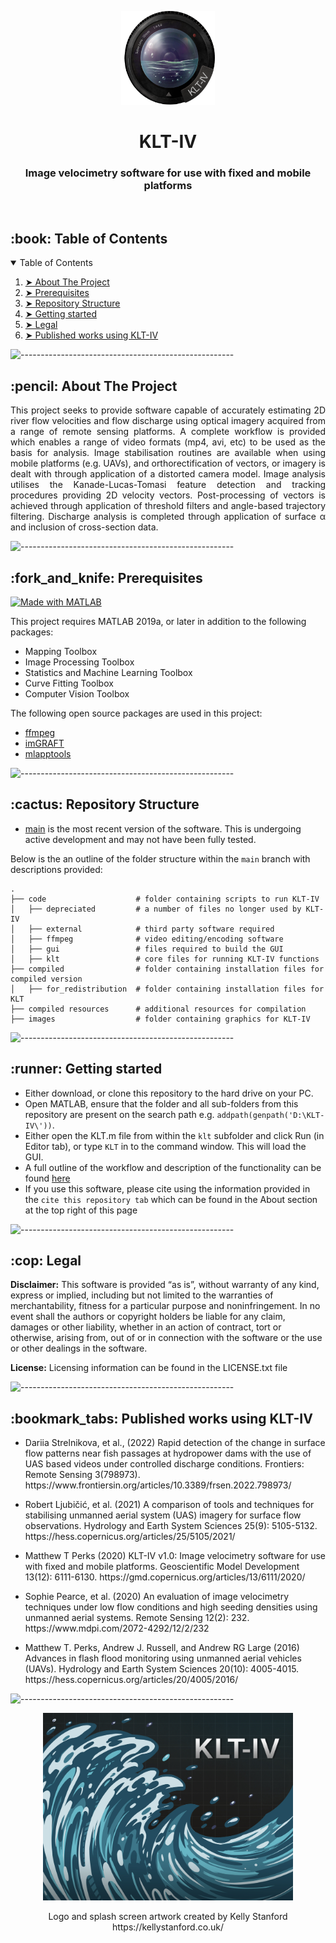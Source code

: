 <p align="center"> 
  <img src="images/KLT_icon.png" alt="KLT-IV Logo" width="150px" height="150px">
</p>
<h1 align="center"> KLT-IV </h1>
<h3 align="center"> Image velocimetry software for use with fixed and mobile platforms </h3>  

</br>

<!-- TABLE OF CONTENTS -->
<h2 id="table-of-contents"> :book: Table of Contents</h2>

<details open="open">
  <summary>Table of Contents</summary>
  <ol>
    <li><a href="#about-the-project"> ➤ About The Project</a></li>
    <li><a href="#prerequisites"> ➤ Prerequisites</a></li>
    <li><a href="#Repository Structure"> ➤ Repository Structure</a></li>
    <li><a href="#Getting started"> ➤ Getting started</a></li>
    <li><a href="#Legal"> ➤ Legal</a></li>
    <li><a href="#Published works using KLT-IV"> ➤ Published works using KLT-IV</a></li>
  </ol>
</details>

![-----------------------------------------------------](https://raw.githubusercontent.com/andreasbm/readme/master/assets/lines/aqua.png)

<!-- ABOUT THE PROJECT -->
<h2 id="about-the-project"> :pencil: About The Project</h2>

<p align="justify"> 
This project seeks to provide software capable of accurately estimating 2D river flow velocities and flow discharge using optical imagery acquired from a range of remote sensing platforms. A complete workflow is provided which enables a range of video formats (mp4, avi, etc) to be used as the basis for analysis. Image stabilisation routines are available when using mobile platforms (e.g. UAVs), and orthorectification of vectors, or imagery is dealt with through application of a distorted camera model. Image analysis utilises the Kanade-Lucas-Tomasi feature detection and tracking procedures providing 2D velocity vectors. Post-processing of vectors is achieved through application of threshold filters and angle-based trajectory filtering. Discharge analysis is completed through application of surface &alpha; and inclusion of cross-section data.
</p>

![-----------------------------------------------------](https://raw.githubusercontent.com/andreasbm/readme/master/assets/lines/aqua.png)

<!-- PREREQUISITES -->
<h2 id="prerequisites"> :fork_and_knife: Prerequisites</h2>

[![Made with MATLAB](https://img.shields.io/badge/Made%20with-MATLAB-orange?style=for-the-badge&logo=MATLAB)](https://www.mathworks.com/products/matlab.html) <br>

This project requires MATLAB 2019a, or later in addition to the following packages:
* Mapping Toolbox
* Image Processing Toolbox
* Statistics and Machine Learning Toolbox
* Curve Fitting Toolbox
* Computer Vision Toolbox

The following open source packages are used in this project:
* [ffmpeg](https://ffmpeg.org/)
* [imGRAFT](https://github.com/grinsted/ImGRAFT)
* [mlapptools](https://github.com/StackOverflowMATLABchat/mlapptools)

![-----------------------------------------------------](https://raw.githubusercontent.com/andreasbm/readme/master/assets/lines/aqua.png)

<!-- Repository Structure -->
<h2 id="Repository Structure"> :cactus: Repository Structure</h2>
<p align="justify"> 
  
* [main](https://github.com/CatchmentSci/KLT-IV/tree/main) is the most recent version of the software. This is undergoing active development and may not have been fully tested.

Below is the an outline of the folder structure within the `main` branch with descriptions provided:
</p>

    .
    ├── code                    # folder containing scripts to run KLT-IV
    │   ├── depreciated         # a number of files no longer used by KLT-IV
    │   ├── external            # third party software required
    │   ├── ffmpeg              # video editing/encoding software
    │   ├── gui                 # files required to build the GUI
    │   ├── klt                 # core files for running KLT-IV functions
    ├── compiled                # folder containing installation files for compiled version
    │   ├── for_redistribution  # folder containing installation files for KLT
    ├── compiled resources      # additional resources for compilation
    ├── images                  # folder containing graphics for KLT-IV
 
  
![-----------------------------------------------------](https://raw.githubusercontent.com/andreasbm/readme/master/assets/lines/aqua.png)

<!-- Getting Started -->
<h2 id="Getting started"> :runner: Getting started</h2>
<p align="justify"> 
  
* Either download, or clone this repository to the hard drive on your PC.
* Open MATLAB, ensure that the folder and all sub-folders from this repository are present on the search path e.g. `addpath(genpath('D:\KLT-IV\'))`.
* Either open the KLT.m file from within the `klt` subfolder and click Run (in Editor tab), or type `KLT` in to the command window. This will load the GUI.<br/>
* A full outline of the workflow and description of the functionality can be found [here](https://gmd.copernicus.org/articles/13/6111/2020/gmd-13-6111-2020.html)
* If you use this software, please cite using the information provided in the `cite this repository tab` which can be found in the About section at the top right of this page
</p>


![-----------------------------------------------------](https://raw.githubusercontent.com/andreasbm/readme/master/assets/lines/aqua.png)

<!-- Legal -->
<h2 id="Legal"> :cop: Legal</h2>

<p align="justify"> 
  
  **Disclaimer:** This software is provided “as is”, without warranty of any kind, express or implied, including but not limited to the warranties of merchantability, fitness for a particular purpose and noninfringement. In no event shall the authors or copyright holders be liable for any claim, damages or other liability, whether in an action of contract, tort or otherwise, arising from, out of or in connection with the software or the use or other dealings in the software. 

**License:** Licensing information can be found in the LICENSE.txt file
</p>


![-----------------------------------------------------](https://raw.githubusercontent.com/andreasbm/readme/master/assets/lines/aqua.png)
<!-- Published work using KLT-IV -->
<h2 id="Published works using KLT-IV"> :bookmark_tabs: Published works using KLT-IV</h2>

<ul>
  <li>
    <p>Dariia Strelnikova, et al., (2022) Rapid detection of the change in surface flow patterns near fish passages at hydropower dams with the use of UAS based videos under controlled discharge conditions. Frontiers: Remote Sensing 3(798973). https://www.frontiersin.org/articles/10.3389/frsen.2022.798973/
    </p>
  </li> 
  <li>
    <p>Robert Ljubičić, et al. (2021) A comparison of tools and techniques for stabilising unmanned aerial system (UAS) imagery for surface flow observations. Hydrology and Earth System Sciences 25(9): 5105-5132. https://hess.copernicus.org/articles/25/5105/2021/
    </p>
  </li>
  <li>
    <p>Matthew T Perks (2020) KLT-IV v1.0: Image velocimetry software for use with fixed and mobile platforms. Geoscientific Model Development 13(12):  6111-6130. https://gmd.copernicus.org/articles/13/6111/2020/
    </p>
  </li>  
  <li>
    <p>Sophie Pearce, et al. (2020) An evaluation of image velocimetry techniques under low flow conditions and high seeding densities using unmanned aerial systems. Remote Sensing 12(2): 232. https://www.mdpi.com/2072-4292/12/2/232
    </p>
  </li>      
  <li>
    <p>Matthew T. Perks, Andrew J. Russell, and Andrew RG Large (2016) Advances in flash flood monitoring using unmanned aerial vehicles (UAVs). Hydrology and Earth System Sciences 20(10): 4005-4015. https://hess.copernicus.org/articles/20/4005/2016/
    </p>
  </li>        
  </li>      
</ul>      

![-----------------------------------------------------](https://raw.githubusercontent.com/andreasbm/readme/master/assets/lines/aqua.png)

<p align="center"> 
  <img src="images/KLT_splash_screen.jpg" alt="KLT-IV Splash Screen" width="400px">
</p>
<p align="center"> 
  Logo and splash screen artwork created by Kelly Stanford https://kellystanford.co.uk/
</p>

